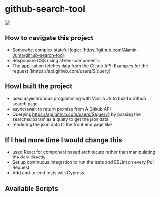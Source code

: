 # github-search-tool

![](Capture.JPG)

## How to navigate this project
- Somewhat complex stateful logic: [https://github.com/Alamin-Juma/github-search-tool]
- Responsive CSS using styled-components:
- The application fetches data from the Github API: Examples for the request [bhttps://api.github.com/users/${query}

## HowI built the project
- used asynchronous programming with Vanilla JS to build a Github search page
- async/await to return promise from A Github API 
- Querying https://api.github.com/users/${query} by passing the searched param as a query to get the json data
- rendering the json data to the front end page like 

## If I had more time I would change this
- used React for component based architecure rather than manipulating the dom directly 
- Set up continuous integration to run the tests and ESLint on every Pull Request
- Add end-to-end tests with Cypress.
## Available Scripts
